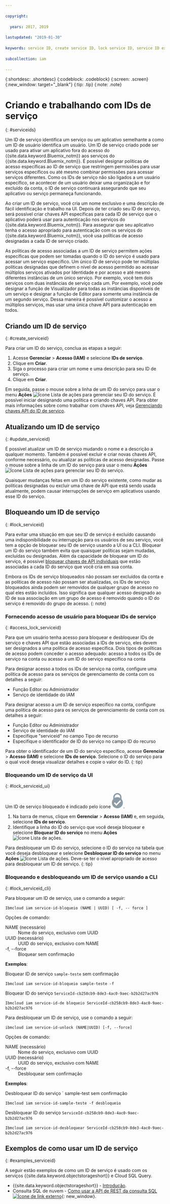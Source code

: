 ```yaml
---

copyright:

  years: 2017, 2019

lastupdated: "2019-01-30"

keywords: service ID, create service ID, lock service ID, service ID example

subcollection: iam

---
```


{:shortdesc: .shortdesc}
{:codeblock: .codeblock}
{:screen: .screen}
{:new_window: target="_blank"}
{:tip: .tip}
{:note: .note}

# Criando e trabalhando com IDs de serviço
{: #serviceids}

Um ID de serviço identifica um serviço ou um aplicativo semelhante a como um ID de usuário identifica um usuário. Um ID de serviço criado pode ser usado para ativar um aplicativo fora do acesso do {{site.data.keyword.Bluemix_notm}} aos serviços do {{site.data.keyword.Bluemix_notm}}. É possível designar políticas de acesso específicas ao ID de serviço que restringem permissões para usar serviços específicos ou até mesmo combinar permissões para acessar serviços diferentes. Como os IDs de serviço não são ligados a um usuário específico, se acontecer de um usuário deixar uma organização e for excluído da conta, o ID de serviço continuará assegurando que seu aplicativo ou serviço permaneça funcionando.

Ao criar um ID de serviço, você cria um nome exclusivo e uma descrição de fácil identificação e trabalho na UI. Depois de ter criado seu ID de serviço, será possível criar chaves API específicas para cada ID de serviço que o aplicativo poderá usar para autenticação nos serviços do {{site.data.keyword.Bluemix_notm}}. Para assegurar que seu aplicativo tenha o acesso apropriado para autenticação com os serviços do {{site.data.keyword.Bluemix_notm}}, você usa políticas de acesso designadas a cada ID de serviço criado.

As políticas de acesso associadas a um ID de serviço permitem ações específicas que podem ser tomadas quando o ID do serviço é usado para acessar um serviço específico. Um único ID de serviço pode ter múltiplas políticas designadas que definem o nível de acesso permitido ao acessar múltiplos serviços ativados por Identidade e por acesso e até mesmo diferentes instâncias de um único serviço. Por exemplo, você tem dois serviços com duas instâncias de serviço cada um. Por exemplo, você pode designar a função de Visualizador para todas as instâncias disponíveis de um serviço e designar a função de Editor para somente uma instância de um segundo serviço. Dessa maneira é possível customizar o acesso a múltiplos serviços, mas usar uma única chave API para autenticação em todos.


## Criando um ID de serviço
{: #create_serviceid}

Para criar um ID do serviço, conclua as etapas a seguir:

1. Acesse **Gerenciar** &gt; **Acesso (IAM)** e selecione **IDs de serviço**.
2. Clique em **Criar**.
3. Siga o processo para criar um nome e uma descrição para seu ID de serviço.
4. Clique em **Criar**.

Em seguida, passe o mouse sobre a linha de um ID do serviço para usar o menu **Ações** ![Ícone Lista de ações](../icons/action-menu-icon.svg) para gerenciar seu ID do serviço. É possível iniciar designando uma política e criando chaves API. Para obter mais informações sobre como trabalhar com chaves API, veja [Gerenciando chaves API do ID de serviço](/docs/iam?topic=iam-serviceidapikeys#serviceidapikeys).

## Atualizando um ID de serviço
{: #update_serviceid}

É possível atualizar um ID de serviço mudando o nome e a descrição a qualquer momento. Também é possível excluir e criar novas chaves API, conforme necessário, ou atualizar as políticas de acesso designadas. Passe o mouse sobre a linha de um ID do serviço para usar o menu **Ações** ![Ícone Lista de ações](../icons/action-menu-icon.svg) para gerenciar seu ID do serviço.

Quaisquer mudanças feitas em um ID do serviço existente, como mudar as políticas designadas ou excluir uma chave de API que está sendo usada atualmente, podem causar interrupções de serviço em aplicativos usando esse ID do serviço.

## Bloqueando um ID de serviço
{: #lock_serviceid}

Para evitar uma situação em que seu ID de serviço é excluído causando uma indisponibilidade ou interrupção para os usuários de seu serviço, você tem a opção de bloquear seu ID de serviço usando a UI ou a CLI. Bloquear um ID do serviço também evita que quaisquer políticas sejam mudadas, excluídas ou designadas. Além da capacidade de bloquear um ID do serviço, é possível [bloquear chaves de API individuais](/docs/iam?topic=iam-lockkey#lockkey) que estão associadas a cada ID do serviço que você cria em sua conta.

Embora os IDs de serviço bloqueados não possam ser excluídos da conta e as políticas de acesso não possam ser atualizadas, os IDs de serviço bloqueados ainda podem ser removidos de qualquer grupo de acesso no qual eles estão incluídos. Isso significa que qualquer acesso designado ao ID de sua associação em um grupo de acesso é removido quando o ID do serviço é removido do grupo de acesso.
{: note}

### Fornecendo acesso de usuário para bloquear IDs de serviço
{: #access_lock_serviceid}

Para que um usuário tenha acesso para bloquear e desbloquear IDs de serviço e chaves API que estão associadas a IDs de serviço, eles devem ser designados a uma política de acesso específica. Dois tipos de políticas de acesso podem conceder o acesso adequado: acesso a todos os IDs de serviço na conta ou acesso a um ID do serviço específico na conta

Para designar acesso a todos os IDs de serviço na conta, configure uma política de acesso para os serviços de
gerenciamento de conta com os detalhes a seguir:

* Função Editor ou Administrador
* Serviço de identidade do IAM

Para designar acesso a um ID de serviço específico na conta, configure uma política de acesso para os serviços de
gerenciamento de conta com os detalhes a seguir:

* Função Editor ou Administrador
* Serviço de identidade do IAM
* Especifique "serviceid" no campo Tipo de recurso
* Especifique o identificador de ID do serviço no campo ID do recurso

Para obter o identificador de um ID do serviço específico, acesse **Gerenciar** > **Acesso (IAM)** e selecione **IDs de serviço**. Selecione o ID do serviço para o qual você deseja visualizar detalhes e copie o valor do ID.
{: tip}

### Bloqueando um ID de serviço da UI
{: #lock_serviceid_ui}

Um ID de serviço bloqueado é indicado pelo ícone ![Ícone Bloqueado](images/locked.svg "Bloqueado").

1. Na barra de menus, clique em **Gerenciar** &gt; **Acesso (IAM)** e, em seguida, selecione **IDs de serviço**.
2. Identifique a linha do ID do serviço que você deseja bloquear e selecione **Bloquear ID do serviço** no menu **Ações** ![Ícone Lista de ações](../icons/action-menu-icon.svg).

Para desbloquear um ID do serviço, selecione o ID do serviço na tabela que você deseja desbloquear e selecione **Desbloquear ID do serviço** no menu **Ações** ![Ícone Lista de ações](../icons/action-menu-icon.svg). Deve-se ter o nível apropriado de acesso para desbloquear um ID de serviço.
{: tip}


### Bloqueando e desbloqueando um ID de serviço usando a CLI
{: #lock_serviceid_cli}

Para bloquear um ID de serviço, use o comando a seguir:

```
Ibmcloud iam service-id-bloqueio (NAME | UUID) [ -f, -- force ]
```

Opções de comando:

<dl>
  <dt>NAME (necessário)</dt>
  <dd>Nome do serviço, exclusivo com UUID</dd>
  <dt>UUID (necessário)</dt>
  <dd>UUID do serviço, exclusivo com NAME</dd>
  <dt>-f, --force</dt>
  <dd>Bloquear sem confirmação</dd>
</dl>

<strong>Exemplos</strong>:

Bloquear ID de serviço `sample-teste` sem confirmação

```
Ibmcloud iam service-id-bloqueio sample-teste -f
```

Bloquear ID do serviço `ServiceId-cb258cb9-8de3-4ac0-9aec-b2b2d27ac976`

```
Ibmcloud iam service-id-de bloqueio ServiceId-cb258cb9-8de3-4ac0-9aec-b2b2d27ac976
```

Para desbloquear um ID de serviço, use o comando a seguir:

 ```
ibmcloud iam service-id-unlock (NAME|UUID) [-f, --force]
```

Opções de comando:

<dl>
  <dt>NAME (necessário)</dt>
  <dd>Nome do serviço, exclusivo com UUID</dd>
  <dt>UUID (necessário)</dt>
  <dd>UUID do serviço, exclusivo com NAME</dd>
  <dt>-f, --force</dt>
  <dd>Desbloquear sem confirmação</dd>
</dl>

<strong>Exemplos</strong>:

Desbloquear ID do serviço ` sample-test sem confirmação

```
Ibmcloud iam service-id-sample-teste -f desbloqueio
```

Desbloquear ID do serviço ` ServiceId-cb258cb9-8de3-4ac0-9aec-b2b2d27ac976 `

```
Ibmcloud iam service-id-desbloquear ServiceId-cb258cb9-8de3-4ac0-9aec-b2b2d27ac976
```


## Exemplos de como usar um ID de serviço
{: #examples_serviceid}

A seguir estão exemplos de como um ID de serviço é usado com os serviços {{site.data.keyword.objectstorageshort}} e Cloud SQL Query.

- {{site.data.keyword.objectstorageshort}} - [Introdução](/docs/services/cloud-object-storage?topic=cloud-object-storage-getting-started-cli-#getting-started-cli-).
- Consulta SQL de nuvem - [Como usar a API de REST da consulta SQL![Ícone de link externo](../icons/launch-glyph.svg)](https://www.youtube.com/embed/s6S4AdJItHk?rel=0){: new_window}.
